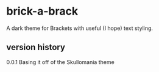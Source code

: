 brick-a-brack
=============

A dark theme for Brackets with useful (I hope) text styling.

version history
---------------

0.0.1 Basing it off of the Skullomania theme
